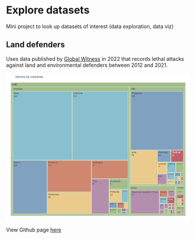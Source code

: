 # Explore datasets

Mini project to look up datasets of interest (data exploration, data viz)

## Land defenders
Uses data published by [Global Witness](globalwitness.org) in 2022 that records lethal attacks against land and environmental defenders between 2012 and 2021.

![Countries where more attacks against land defenders occur](treemap_countries.png)

View Github page [here](https://elle-est-au-nord.github.io/explore-datasets/)